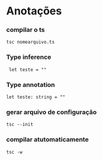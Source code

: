 # Anotações

### compilar o ts
    tsc nomearquivo.ts

### Type inference
     let teste = ""
    
### Type annotation
    let teste: string = ""

### gerar arquivo de configuração
    tsc --init

### compilar atutomaticamente
    tsc -w

